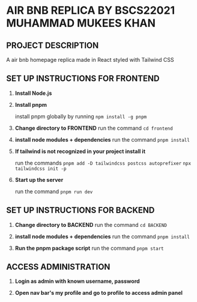 # AIR BNB REPLICA BY BSCS22021 MUHAMMAD MUKEES KHAN

## PROJECT DESCRIPTION
A air bnb homepage replica made in  React styled with Tailwind CSS

## SET UP INSTRUCTIONS FOR FRONTEND

1. **Install Node.js**
2. **Install pnpm**

    install pnpm globally by running
    `npm install -g pnpm`

3. **Change directory to FRONTEND**
    run the command
    `cd frontend`

4. **install node modules + dependencies**
    run the command
    `pnpm install`

5. **If tailwind is not recognized in your project install it**

    run the commands
    `pnpm add -D tailwindcss postcss autoprefixer`
    `npx tailwindcss init -p`

6. **Start up the server**

    run the command
    `pnpm run dev`

## SET UP INSTRUCTIONS FOR BACKEND
1. **Change directory to BACKEND**
    run the command
    `cd BACKEND`

2. **install node modules + dependencies**
    run the command
    `pnpm install`

3. **Run the pnpm package script**
    run the command
    `pnpm start`

## ACCESS ADMINISTRATION
1. **Login as admin with known username, password**

2. **Open nav bar's my profile and go to profile to access admin panel**
